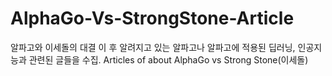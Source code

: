 # AlphaGo-Vs-StrongStone-Article
알파고와 이세돌의 대결 이 후 알려지고 있는 알파고나 알파고에 적용된 딥러닝, 인공지능과 관련된 글들을 수집. Articles of about AlphaGo vs Strong Stone(이세돌)
 
